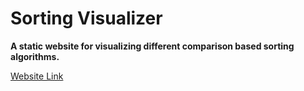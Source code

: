 # Sorting Visualizer

**A static website for visualizing different comparison based sorting algorithms.**

[Website Link](https://sorting-visualizer-steel.vercel.app/")
